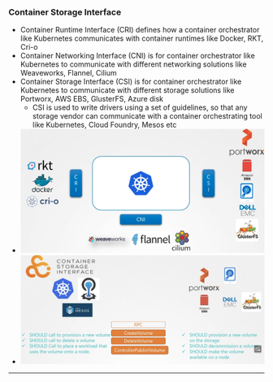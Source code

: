 
### Container Storage Interface

- Container Runtime Interface (CRI) defines how a container orchestrator like Kubernetes communicates with container runtimes like Docker, RKT, Cri-o
- Container Networking Interface (CNI) is for container orchestrator like Kubernetes to communicate with different networking solutions like Weaveworks, Flannel, Cilium
- Container Storage Interface (CSI) is for container orchestrator like Kubernetes to communicate with different storage solutions like Portworx, AWS EBS, GlusterFS, Azure disk
	- CSI is used to write drivers using a set of guidelines, so that any storage vendor can communicate with a container orchestrating tool like Kubernetes, Cloud Foundry, Mesos etc
- ![cricnicsi.png](Attachments/cricnicsi.png)
- ![csi.png](Attachments/csi.png)


---
